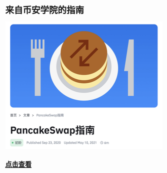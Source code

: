 # 来自币安学院的指南

![](../.gitbook/assets/pcs-guide-binance.png)

## [点击查看](https://academy.binance.com/zh/articles/a-guide-to-pancakeswap)

